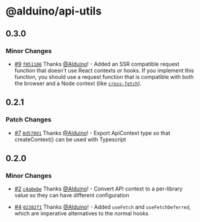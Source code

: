 # @alduino/api-utils

## 0.3.0

### Minor Changes

-   [#9](https://github.com/Alduino/api-utils/pull/9) [`f051186`](https://github.com/Alduino/api-utils/commit/f051186ae55649d02f3c68de4d513ce44d6db5c3) Thanks [@Alduino](https://github.com/Alduino)! - Added an SSR compatible request function that doesn't use React contexts or hooks. If you implement this function, you should use a request function that is compatible with both the browser and a Node context (like [`cross-fetch`](https://www.npmjs.com/package/cross-fetch)).

## 0.2.1

### Patch Changes

-   [#7](https://github.com/Alduino/api-utils/pull/7) [`8d57891`](https://github.com/Alduino/api-utils/commit/8d57891ac6a5eef6d18afaf7226fd334ecde4481) Thanks [@Alduino](https://github.com/Alduino)! - Export ApiContext type so that createContext() can be used with Typescript

## 0.2.0

### Minor Changes

-   [#2](https://github.com/Alduino/api-utils/pull/2) [`c4a0ebe`](https://github.com/Alduino/api-utils/commit/c4a0ebe47730073146c022c03e6b01cc96b8c9f7) Thanks [@Alduino](https://github.com/Alduino)! - Convert API context to a per-library value so they can have different configuration

*   [#4](https://github.com/Alduino/api-utils/pull/4) [`02382f1`](https://github.com/Alduino/api-utils/commit/02382f1df22618ec41b3832067d13e8ed0a80237) Thanks [@Alduino](https://github.com/Alduino)! - Added `useFetch` and `useFetchDeferred`, which are imperative alternatives to the normal hooks

